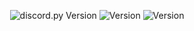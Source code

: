 <p align="center">
  <img src="https://img.shields.io/badge/discord.py-2.1.0-blueviolet" alt="discord.py Version">
  <img src="https://img.shields.io/badge/Version-1.0.0-blue" alt="Version">
  <img src="https://img.shields.io/badge/Version-1.0.0-blue" alt="Version">
